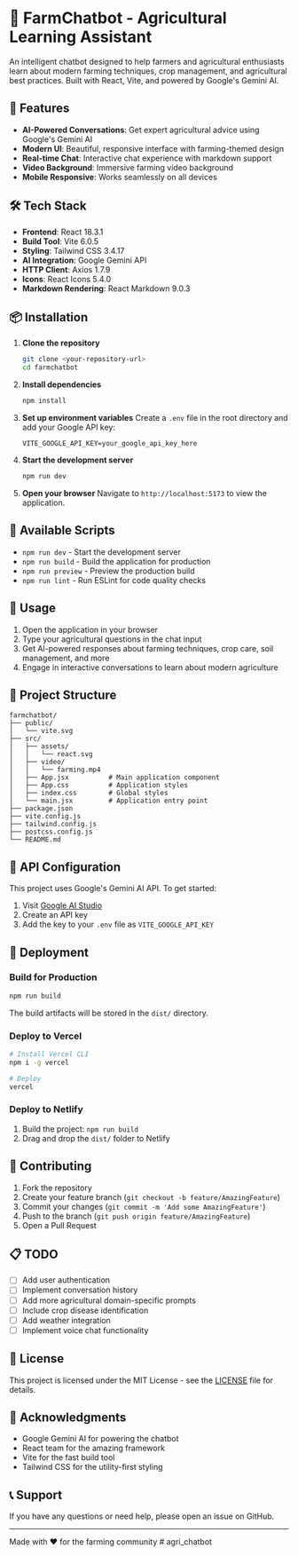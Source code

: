 # 🌾 FarmChatbot - Agricultural Learning Assistant

An intelligent chatbot designed to help farmers and agricultural enthusiasts learn about modern farming techniques, crop management, and agricultural best practices. Built with React, Vite, and powered by Google's Gemini AI.

## 🚀 Features

- **AI-Powered Conversations**: Get expert agricultural advice using Google's Gemini AI
- **Modern UI**: Beautiful, responsive interface with farming-themed design
- **Real-time Chat**: Interactive chat experience with markdown support
- **Video Background**: Immersive farming video background
- **Mobile Responsive**: Works seamlessly on all devices

## 🛠️ Tech Stack

- **Frontend**: React 18.3.1
- **Build Tool**: Vite 6.0.5
- **Styling**: Tailwind CSS 3.4.17
- **AI Integration**: Google Gemini API
- **HTTP Client**: Axios 1.7.9
- **Icons**: React Icons 5.4.0
- **Markdown Rendering**: React Markdown 9.0.3

## 📦 Installation

1. **Clone the repository**
   ```bash
   git clone <your-repository-url>
   cd farmchatbot
   ```

2. **Install dependencies**
   ```bash
   npm install
   ```

3. **Set up environment variables**
   Create a `.env` file in the root directory and add your Google API key:
   ```env
   VITE_GOOGLE_API_KEY=your_google_api_key_here
   ```

4. **Start the development server**
   ```bash
   npm run dev
   ```

5. **Open your browser**
   Navigate to `http://localhost:5173` to view the application.

## 🔧 Available Scripts

- `npm run dev` - Start the development server
- `npm run build` - Build the application for production
- `npm run preview` - Preview the production build
- `npm run lint` - Run ESLint for code quality checks

## 🌱 Usage

1. Open the application in your browser
2. Type your agricultural questions in the chat input
3. Get AI-powered responses about farming techniques, crop care, soil management, and more
4. Engage in interactive conversations to learn about modern agriculture

## 🎯 Project Structure

```
farmchatbot/
├── public/
│   └── vite.svg
├── src/
│   ├── assets/
│   │   └── react.svg
│   ├── video/
│   │   └── farming.mp4
│   ├── App.jsx          # Main application component
│   ├── App.css          # Application styles
│   ├── index.css        # Global styles
│   └── main.jsx         # Application entry point
├── package.json
├── vite.config.js
├── tailwind.config.js
├── postcss.config.js
└── README.md
```

## 🔑 API Configuration

This project uses Google's Gemini AI API. To get started:

1. Visit [Google AI Studio](https://makersuite.google.com/)
2. Create an API key
3. Add the key to your `.env` file as `VITE_GOOGLE_API_KEY`

## 🚀 Deployment

### Build for Production
```bash
npm run build
```

The build artifacts will be stored in the `dist/` directory.

### Deploy to Vercel
```bash
# Install Vercel CLI
npm i -g vercel

# Deploy
vercel
```

### Deploy to Netlify
1. Build the project: `npm run build`
2. Drag and drop the `dist/` folder to Netlify

## 🤝 Contributing

1. Fork the repository
2. Create your feature branch (`git checkout -b feature/AmazingFeature`)
3. Commit your changes (`git commit -m 'Add some AmazingFeature'`)
4. Push to the branch (`git push origin feature/AmazingFeature`)
5. Open a Pull Request

## 📋 TODO

- [ ] Add user authentication
- [ ] Implement conversation history
- [ ] Add more agricultural domain-specific prompts
- [ ] Include crop disease identification
- [ ] Add weather integration
- [ ] Implement voice chat functionality

## 📄 License

This project is licensed under the MIT License - see the [LICENSE](LICENSE) file for details.

## 🙏 Acknowledgments

- Google Gemini AI for powering the chatbot
- React team for the amazing framework
- Vite for the fast build tool
- Tailwind CSS for the utility-first styling

## 📞 Support

If you have any questions or need help, please open an issue on GitHub.

---

Made with ❤️ for the farming community
#   a g r i _ c h a t b o t  
 